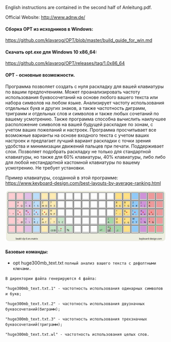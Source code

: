 English instructions are contained in the second half of Anleitung.pdf.

Official Website: http://www.adnw.de/
#### Сборка OPT из исходников в Windows:
https://github.com/klavarog/OPT/blob/master/build_guide_for_win.md
#### Скачать opt.exe для Windows 10 x86_64:
https://github.com/klavarog/OPT/releases/tag/1.0x86_64

#### OPT - основные возможности.
Программа позволяет создать с нуля раскладку для вашей клавиатуры по вашим предпочтениям. Может проанализировать частоту использования буквосочетаний на основе любого вашего текста или набора символов на любом языке. Анализирует частоту использования отдельных букв и других знаков, а также частотность диграмм, триграмм и  отдельных слов и символов и также любых сочетаний по вашему усмотрению. Также программа способна вычислить наилучшее расположение символов на вашей будущей раскладке по зонам, с учетом ваших пожеланий и настроек. Программа просчитывает все возможные варианты на основе входного текста с учетом ваших настроек и предлагает лучший вариант раскладки с точки зрения удобства и минимизации движений пальцев при печати. Поддерживает слои. Позволяет подобрать раскладку не только для стандартной клавиатуры, но также для 60% клавиатуры, 40% клавиатуры, либо либо для любой нестандартной кастомной клавиатуры по вашему усмотрению. Не требует установки.

Пример клавиатуры, созданной в этой программе: https://www.keyboard-design.com/best-layouts-by-average-ranking.html   

![beakl-clp-0.en.matrix][logo]

[logo]: https://github.com/klavarog/OPT/blob/master/beakl-clp-0.en.matrix.jpg

#### Базовые команды:

* opt huge300mb_text.txt `полный анализ вашего текста с дефолтными ключами.`

`В директории файла генерируются 4 файла:`

`"huge300mb_text.txt.1" - частотность использования одинарных символов и букв;`

`"huge300mb_text.txt.2" - частотность использования двузначных буквосочетаний(биграмм);`

`"huge300mb_text.txt.3" - частотность использования трехзначных буквосочетаний(триграмм);`

`"huge300mb_text.txt.wl" - частотность использования целых слов.`

